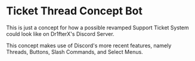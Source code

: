 # Ticket Thread Concept Bot

This is just a concept for how a possible revamped Support Ticket System could look like on Dr1fterX's Discord Server.

This concept makes use of Discord's more recent features, namely Threads, Buttons, Slash Commands, and Select Menus.
